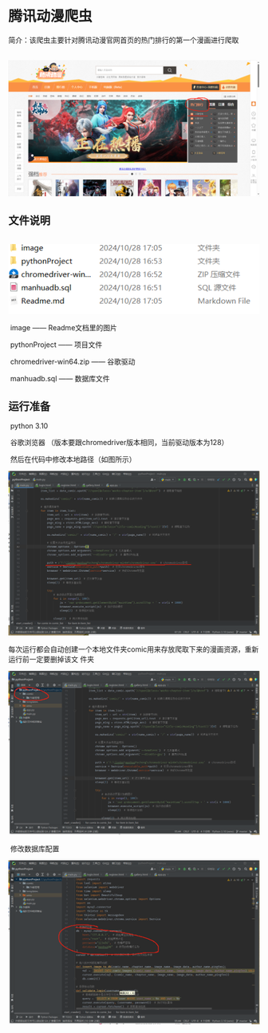 # 腾讯动漫爬虫

​	简介：该爬虫主要针对腾讯动漫官网首页的热门排行的第一个漫画进行爬取

​	![](./image/img1.png)

## 	文件说明

​	![](./image/img2.png)

​	image —— Readme文档里的图片

​	pythonProject —— 项目文件

​	chromedriver-win64.zip —— 谷歌驱动

​	manhuadb.sql —— 数据库文件

## 	运行准备

​	python 3.10

​	谷歌浏览器 （版本要跟chromedriver版本相同，当前驱动版本为128）

​	然后在代码中修改本地路径（如图所示）

![](./image/img3.png)

​	每次运行都会自动创建一个本地文件夹comic用来存放爬取下来的漫画资源，重新运行前一定要删掉该文	件夹

![](./image/img4.png)

​	修改数据库配置

![](./image/img5.png)
